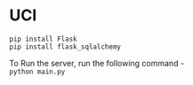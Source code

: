 # UCI
```pip install Flask```  
```pip install flask_sqlalchemy```   

To Run the server, run the following command -  
```python main.py```
